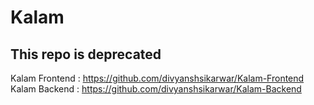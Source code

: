 # Kalam
## This repo is deprecated
Kalam Frontend : https://github.com/divyanshsikarwar/Kalam-Frontend
Kalam Backend : https://github.com/divyanshsikarwar/Kalam-Backend

